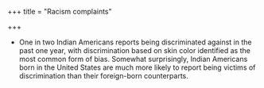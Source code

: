 +++
title = "Racism complaints"

+++
- One in two Indian Americans reports being discriminated against in the past one year, with discrimination based on skin color identified as the most common form of bias. Somewhat surprisingly, Indian Americans born in the United States are much more likely to report being victims of discrimination than their foreign-born counterparts.
